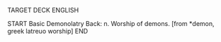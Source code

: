TARGET DECK
ENGLISH

START
Basic
Demonolatry
Back: n. Worship of demons. [from *demon, greek latreuo worship]
END
